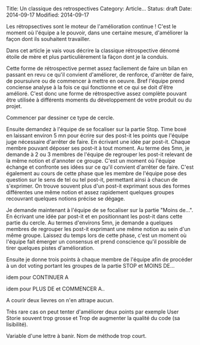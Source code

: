 Title: Un classique des retrospectives
Category: Article...
Status: draft
Date: 2014-09-17
Modified: 2014-09-17

Les rétropsectives sont le moteur de l'amélioration continue ! C'est le moment
où l'équipe a le pouvoir, dans une certaine mesure, d'améliorer la façon dont
ils souhaitent travailler.

Dans cet article je vais vous décrire la classique rétrospective dénomé
étoile de mère et plus particulièrement la fàçon dont je la conduis. 

Cette forme de rétrospective permet assez facilement de faire un bilan en
passant en revu ce qu'il convient d'améliorer, de renforce, d'arrêter de
faire, de poursuivre ou de commencer à mettre en oeuvre. Bref l'équipe prend
conciense analyse à la fois ce qui fonctionne et ce qui se doit d'être
amélioré. C'est donc une forme de rétrospective assez complète pouvant être
utilisée à différents moments du développement de votre produit ou du projet.

Commencer par dessiner ce type de cercle. 

Ensuite demandez à l'équipe de se focaliser sur la partie Stop. Time boxé en
laissant environ 5 mn pour écrire sur des post-it les points que l'équipe juge
nécessaire d'arrêter de faire. En écrivant une idée par post-it. Chaque membre
pouvant déposer ses post-it à tout moment. Au terme des 5mn, je demande à 2 ou
3 membres de l'équipe de regrouper les post-it relevant de la même notion et
d'annoter ce groupe. C'est un moment où l'équipe échange et confronte ses
idées sur ce qu'il convient d'arrêter de faire.  C'est également au cours de
cette phase que les membre de l'équipe pose des question sur le sens de tel ou
tel post-it, permettant ainsi à chacun de s'exprimer. On trouve souvent plus
d'un post-it exprimant sous des formes différentes une même notion et assez
rapidement quelques groupes recouvrant quelques notions précise se dégage.

Je demande maintenant à l'équipe de se focaliser sur la partie "Moins de...".
En écrivant une idée par post-it et en positionnant les post-it dans cette
partie du cercle. Au termes d'environs 5mn, je demande a quelques membres de
regrouper les post-it exprimant une même notion au sein d'un même groupe.
Laissez du temps lors de cette phase, c'est un moment où l'équipe fait émerger
un consensus et prend conscience qu'il possible de tirer quelques pistes
d'amélioration.

Ensuite je donne trois points à chaque membre de l'équipe afin de procéder à un 
dot voting portant les groupes de la partie STOP et MOINS DE...

idem pour CONTINUER A

idem pour PLUS DE et COMMENCER A..

A courir deux lievres on n'en attrape aucun. 

Très rare cas on peut tenter d'améliorer deux points par exemple User Storie
souvent trop grosse et Trop de augmenter la qualité du code (sa lisibilité).

Variable d'une lettre à banir.
Nom de méthode trop court.

